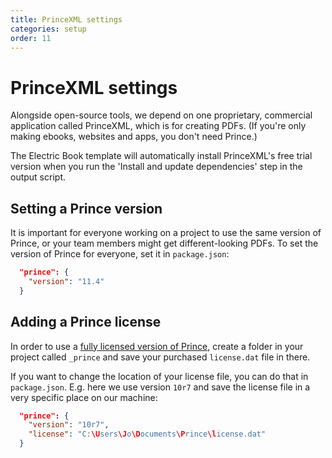 ```yaml
---
title: PrinceXML settings
categories: setup
order: 11
---
```


# PrinceXML settings

Alongside open-source tools, we depend on one proprietary, commercial application called PrinceXML, which is for creating PDFs. (If you're only making ebooks, websites and apps, you don't need Prince.)

The Electric Book template will automatically install PrinceXML's free trial version when you run the 'Install and update dependencies' step in the output script.


## Setting a Prince version

It is important for everyone working on a project to use the same version of Prince, or your team members might get different-looking PDFs. To set the version of Prince for everyone, set it in `package.json`:

```json
  "prince": {
    "version": "11.4"
  }
```


## Adding a Prince license

In order to use a [fully licensed version of Prince](https://www.princexml.com/purchase/), create a folder in your project called `_prince` and save your purchased `license.dat` file in there.

If you want to change the location of your license file, you can do that in `package.json`. E.g. here we use version `10r7` and save the license file in a very specific place on our machine:

```json
  "prince": {
    "version": "10r7",
    "license": "C:\Users\Jo\Documents\Prince\license.dat"
  }
```
